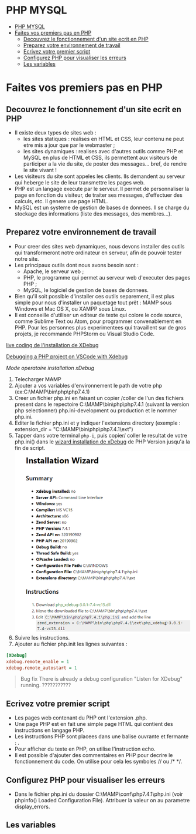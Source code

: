 # PHP MYSQL
<!-- TOC -->

- [PHP MYSQL](#php-mysql)
- [Faites vos premiers pas en PHP](#faites-vos-premiers-pas-en-php)
    - [Decouvrez le fonctionnement d'un site ecrit en PHP](#decouvrez-le-fonctionnement-dun-site-ecrit-en-php)
    - [Preparez votre environnement de travail](#preparez-votre-environnement-de-travail)
    - [Ecrivez votre premier script](#ecrivez-votre-premier-script)
    - [Configurez PHP pour visualiser les erreurs](#configurez-php-pour-visualiser-les-erreurs)
    - [Les variables](#les-variables)

<!-- /TOC -->
# Faites vos premiers pas en PHP

## Decouvrez le fonctionnement d'un site ecrit en PHP

* Il existe deux types de sites web :
    * les sites statiques : realises en HTML et CSS, leur contenu ne peut etre mis a jour que par le webmaster ;
    * les sites dynamiques : realises avec d'autres outils comme PHP et MySQL en plus de HTML et CSS, ils permettent aux visiteurs de participer a la vie du site, de poster des messages… bref, de rendre le site vivant !
* Les visiteurs du site sont appeles les clients. Ils demandent au serveur qui heberge le site de leur transmettre les pages web.
* PHP est un langage execute par le serveur. Il permet de personnaliser la page en fonction du visiteur, de traiter ses messages, d'effectuer des calculs, etc. Il genere une page HTML.
* MySQL est un systeme de gestion de bases de donnees. Il se charge du stockage des informations (liste des messages, des membres…).

## Preparez votre environnement de travail

* Pour creer des sites web dynamiques, nous devons installer des outils qui transformeront notre ordinateur en serveur, afin de pouvoir tester notre site.
* Les principaux outils dont nous avons besoin sont :
    * Apache, le serveur web ;
    * PHP, le programme qui permet au serveur web d'executer des pages PHP ;
    * MySQL, le logiciel de gestion de bases de donnees.
* Bien qu'il soit possible d'installer ces outils separement, il est plus simple pour nous d'installer un paquetage tout prêt : MAMP sous Windows et Mac OS X, ou XAMPP sous Linux.
* Il est conseille d'utiliser un editeur de texte qui colore le code source, comme Sublime Text ou Atom, pour programmer convenablement en PHP.
Pour les personnes plus experimentees qui travaillent sur de gros projets, je recommande PHPStorm ou Visual Studio Code.

[live coding de l'installation de XDebug](https://nouvelle-techno.fr/actualites/live-coding-installation-configuration-et-utilisation-de-xdebug-dans-visual-studio-code)

[Debugging a PHP project on VSCode with Xdebug](https://dev.to/zeegcl/debugging-a-php-project-on-vscode-with-xdebug-2anp)


*Mode operatoire installation xDebug*

1. Telecharger MAMP
2. Ajouter a vos variables d'environnement le path de votre php (ex:C:\MAMP\bin\php\php7.4.1)
3. Creer un fichier php.ini en faisant un copier /coller de l'un des fichiers present dans le repectoire C:\MAMP\bin\php\php7.4.1 (suivant la version php selectionner)  php.ini-development ou production et le nommer php.ini.
4. Editer le fichier php.ini et y indiquer l'extensions directory (exemple : extension_dir = "C:\MAMP\bin\php\php7.4.1\ext")
5. Tapper dans votre terminal `php-i`, puis copier/ coller le resultat de votre php.ini() dans le [wizard installation de xDebug](https://xdebug.org/wizard) de PHP Version jusqu'a la fin de script.
![xdebug wizard](ressources/xdebug.bmp)
6. Suivre les instructions.
7. Ajouter au fichier php.init les lignes suivantes :

```php.ini
[XDebug]
xdebug.remote_enable = 1
xdebug.remote_autostart = 1
```

> Bug fix There is already a debug configuration "Listen for XDebug" running. ???????????

## Ecrivez votre premier script

* Les pages web contenant du PHP ont l'extension .php.
* Une page PHP est en fait une simple page HTML qui contient des instructions en langage PHP.
* Les instructions PHP sont placees dans une balise ouvrante et fermante : <?php ?>.
* Pour afficher du texte en PHP, on utilise l'instruction echo.
* Il est possible d'ajouter des commentaires en PHP pour decrire le fonctionnement du code. On utilise pour cela les symboles // ou /* */.

## Configurez PHP pour visualiser les erreurs

* Dans le fichier php.ini du dossier C:\MAMP\conf\php7.4.1\php.ini (voir phpinfo() Loaded Configuration File). Attribuer la valeur on au parametre display_errors.

## Les variables

